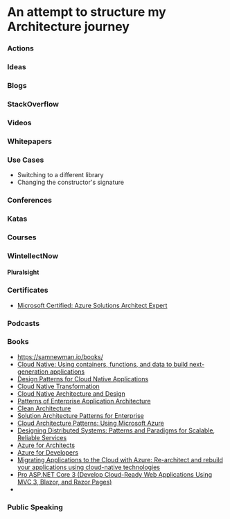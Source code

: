 # An attempt to structure my Architecture journey


### Actions



### Ideas



### Blogs


### StackOverflow


### Videos

### Whitepapers


### Use Cases
- Switching to a different library
- Changing the constructor's signature

### Conferences



### Katas

### Courses


### WintellectNow


#### Pluralsight 



### Certificates

- [Microsoft Certified: Azure Solutions Architect Expert](https://learn.microsoft.com/en-us/certifications/azure-solutions-architect/)
### Podcasts


 

### Books

- https://samnewman.io/books/
- [Cloud Native: Using containers, functions, and data to build next-generation applications](https://www.amazon.co.uk/Cloud-Native-Containers-Next-Generation-Applications/dp/1492053821/ref=sr_1_3?crid=186YVYVW2ON55&keywords=cloud-native&qid=1670995542&sprefix=cloud-native%2Caps%2C139&sr=8-3)
- [Design Patterns for Cloud Native Applications](https://www.amazon.co.uk/Design-Patterns-Cloud-Native-Applications/dp/1492090719/ref=sr_1_4?crid=186YVYVW2ON55&keywords=cloud-native&qid=1670995542&sprefix=cloud-native%2Caps%2C139&sr=8-4)
- [Cloud Native Transformation](https://www.amazon.co.uk/Cloud-Native-Transformation-Practical-Innovation/dp/1492048909/ref=sr_1_5?crid=186YVYVW2ON55&keywords=cloud-native&qid=1670995542&sprefix=cloud-native%2Caps%2C139&sr=8-5)
- [Cloud Native Architecture and Design](https://www.amazon.co.uk/Cloud-Native-Architecture-Design-Enterprise-Grade/dp/1484272250/ref=sr_1_12?crid=186YVYVW2ON55&keywords=cloud-native&qid=1670995542&sprefix=cloud-native%2Caps%2C139&sr=8-12)
- [Patterns of Enterprise Application Architecture](https://www.amazon.co.uk/Enterprise-Application-Architecture-Addison-Wesley-Signature/dp/0321127420/ref=sr_1_1?crid=1JKJXADG8VNEO&keywords=patterns+of+enterprise+application+architecture&qid=1691329517&sprefix=patterns+of+e%2Caps%2C207&sr=8-1)
- [Clean Architecture](https://www.amazon.co.uk/dp/0134494164/ref=sspa_dk_detail_1?psc=1&pd_rd_i=0134494164&pd_rd_w=xMR5k&content-id=amzn1.sym.84ea1bf1-65a8-4363-b8f5-f0df58cbb686&pf_rd_p=84ea1bf1-65a8-4363-b8f5-f0df58cbb686&pf_rd_r=VE243D5EGMBDXFP0N1T8&pd_rd_wg=MMPBW&pd_rd_r=3b7a51ea-dc62-4edd-bad7-40d0009eac7a&s=books&sp_csd=d2lkZ2V0TmFtZT1zcF9kZXRhaWw)
- [Solution Architecture Patterns for Enterprise](https://www.amazon.co.uk/Solution-Architecture-Patterns-Enterprise-Building/dp/1484289471/ref=sr_1_4?crid=1JKJXADG8VNEO&keywords=patterns+of+enterprise+application+architecture&qid=1691329517&sprefix=patterns+of+e%2Caps%2C207&sr=8-4)
- [Cloud Architecture Patterns: Using Microsoft Azure](https://www.amazon.com/Cloud-Architecture-Patterns-Using-Microsoft-ebook/dp/B009G8PYY4/ref=sr_1_1?crid=231FQPXZIPVNZ&keywords=Cloud+Architecture+Patterns%3A+Usi&qid=1691325764&s=books&sprefix=cloud+architecture+patterns+usi%2Cstripbooks-intl-ship%2C222&sr=1-1)
- [Designing Distributed Systems: Patterns and Paradigms for Scalable, Reliable Services](https://www.amazon.com/Designing-Distributed-Systems-Patterns-Paradigms/dp/1491983647/ref=sr_1_1?crid=2YHMR1Z3W3GT7&keywords=Designing+Distributed+Systems%3A+Patterns+and+Paradigms+for+Scalable%2C+Reliable+Services&qid=1691325717&s=books&sprefix=designing+distributed+systems+patterns+and+paradigms+for+scalable%2C+reliable+services%2Cstripbooks-intl-ship%2C225&sr=1-1)
- [Azure for Architects](https://www.amazon.com/Azure-Architects-scalable-high-availability-applications-ebook/dp/B08DCKS8QB/ref=d_pd_sim_sccl_1_5/143-0882487-2868360?pd_rd_w=g6oB9&content-id=amzn1.sym.5caf7ed1-cf3c-496d-a76f-00db8278e512&pf_rd_p=5caf7ed1-cf3c-496d-a76f-00db8278e512&pf_rd_r=XR44S271V1AQ256TWXN3&pd_rd_wg=A8Tq6&pd_rd_r=5d8eac98-afdc-41b6-99bb-fae6980ed223&pd_rd_i=B08DCKS8QB&psc=1)
- [Azure for Developers](https://www.amazon.com/Hands-Azure-Developers-ecosystems-containers-ebook/dp/B07GDGCX29/ref=d_pd_sim_sccl_1_4/143-0882487-2868360?pd_rd_w=g6oB9&content-id=amzn1.sym.5caf7ed1-cf3c-496d-a76f-00db8278e512&pf_rd_p=5caf7ed1-cf3c-496d-a76f-00db8278e512&pf_rd_r=XR44S271V1AQ256TWXN3&pd_rd_wg=A8Tq6&pd_rd_r=5d8eac98-afdc-41b6-99bb-fae6980ed223&pd_rd_i=B07GDGCX29&psc=1)
- [Migrating Applications to the Cloud with Azure: Re-architect and rebuild your applications using cloud-native technologies](https://www.amazon.com/Migrating-Applications-Cloud-Azure-Re-architect-ebook/dp/B081Z3VRMD)
- [Pro ASP.NET Core 3 (Develop Cloud-Ready Web Applications Using MVC 3, Blazor, and Razor Pages)](https://www.amazon.com/Pro-ASP-NET-Core-Cloud-Ready-Applications/dp/1484254392)
- 


### Public Speaking

